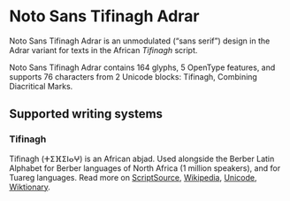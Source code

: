 
# Noto Sans Tifinagh Adrar

Noto Sans Tifinagh Adrar is an unmodulated (“sans serif”) design in the Adrar variant for texts in the African _Tifinagh_ script. 

Noto Sans Tifinagh Adrar contains 164 glyphs, 5 OpenType features, and supports 76 characters from 2 Unicode blocks: Tifinagh, Combining Diacritical Marks.


## Supported writing systems


### Tifinagh

Tifinagh (ⵜⵉⴼⵉⵏⴰⵖ) is an African abjad. Used alongside the Berber Latin Alphabet for Berber languages of North Africa (1 million speakers), and for Tuareg languages. Read more on [ScriptSource](https://scriptsource.org/scr/Tfng), [Wikipedia](https://en.wikipedia.org/wiki/ISO_15924:Tfng), [Unicode](https://www.unicode.org/versions/Unicode13.0.0/ch19.pdf#G43184), [Wiktionary](https://en.wiktionary.org/wiki/Category:Tifinagh_script).

